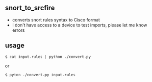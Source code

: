 ## snort_to_srcfire
- converts snort rules syntax to Cisco format
- I don't have access to a device to test imports, please let me know errors

## usage
  ```$ cat input.rules | python ./convert.py```
    
or

  ```$ pyton ./convert.py input.rules```

